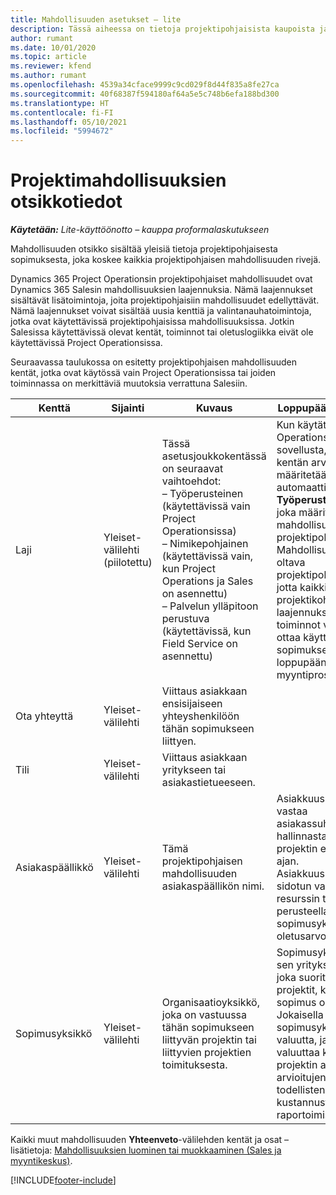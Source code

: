 ```yaml
---
title: Mahdollisuuden asetukset – lite
description: Tässä aiheessa on tietoja projektipohjaisista kaupoista ja projektipohjaisista mahdollisuusriveistä.
author: rumant
ms.date: 10/01/2020
ms.topic: article
ms.reviewer: kfend
ms.author: rumant
ms.openlocfilehash: 4539a34cface9999c9cd029f8d44f835a8fe27ca
ms.sourcegitcommit: 40f68387f594180af64a5e5c748b6efa188bd300
ms.translationtype: HT
ms.contentlocale: fi-FI
ms.lasthandoff: 05/10/2021
ms.locfileid: "5994672"
---
```

# <a name="header-details-for-project-opportunities"></a>Projektimahdollisuuksien otsikkotiedot

_**Käytetään:** Lite-käyttöönotto – kauppa proformalaskutukseen_

Mahdollisuuden otsikko sisältää yleisiä tietoja projektipohjaisesta sopimuksesta, joka koskee kaikkia projektipohjaisen mahdollisuuden rivejä.

Dynamics 365 Project Operationsin projektipohjaiset mahdollisuudet ovat Dynamics 365 Salesin mahdollisuuksien laajennuksia. Nämä laajennukset sisältävät lisätoimintoja, joita projektipohjaisiin mahdollisuudet edellyttävät. Nämä laajennukset voivat sisältää uusia kenttiä ja valintanauhatoimintoja, jotka ovat käytettävissä projektipohjaisissa mahdollisuuksissa. Jotkin Salesissa käytettävissä olevat kentät, toiminnot tai oletuslogiikka eivät ole käytettävissä Project Operationsissa.

Seuraavassa taulukossa on esitetty projektipohjaisen mahdollisuuden kentät, jotka ovat käytössä vain Project Operationsissa tai joiden toiminnassa on merkittäviä muutoksia verrattuna Salesiin.

| **Kenttä** | **Sijainti** | **Kuvaus** | **Loppupään vaikutus** |
| --- | --- | --- | --- |
| Laji | Yleiset-välilehti (piilotettu) | Tässä asetusjoukkokentässä on seuraavat vaihtoehdot:</br>– Työperusteinen (käytettävissä vain Project Operationsissa)</br>– Nimikepohjainen (käytettävissä vain, kun Project Operations ja Sales on asennettu)</br>– Palvelun ylläpitoon perustuva (käytettävissä, kun Field Service on asennettu) | Kun käytät Project Operations -sovellusta, tämän kentän arvoksi määritetään automaattisesti **Työperusteinen**, joka määrittää mahdollisuuden projektipohjaiseksi. Mahdollisuuden on oltava projektipohjainen, jotta kaikki projektikohtaiset laajennukset ja toiminnot voidaan ottaa käyttöön tämän sopimuksen loppupään myyntiprosessissa. |
| Ota yhteyttä | Yleiset-välilehti | Viittaus asiakkaan ensisijaiseen yhteyshenkilöön tähän sopimukseen liittyen. | |
| Tili | Yleiset-välilehti | Viittaus asiakkaan yritykseen tai asiakastietueeseen. | |
| Asiakaspäällikkö | Yleiset-välilehti | Tämä projektipohjaisen mahdollisuuden asiakaspäällikön nimi. | Asiakkuuspäällikkö vastaa asiakassuhteen hallinnasta koko projektin elinkaaren ajan. Asiakkuuspäällikköön sidotun varattavan resurssin tietueen perusteella sopimusyksikkö on oletusarvo. |
| Sopimusyksikkö | Yleiset-välilehti | Organisaatioyksikkö, joka on vastuussa tähän sopimukseen liittyvän projektin tai liittyvien projektien toimituksesta. | Sopimusyksikkö on sen yrityksen osasto, joka suorittaa projektit, kun sopimus on tehty. Jokaisella sopimusyksiköllä on valuutta, ja tätä valuuttaa käytetään projektin aikana arvioitujen ja todellisten kustannusten raportoimiseen. |

Kaikki muut mahdollisuuden **Yhteenveto**-välilehden kentät ja osat – lisätietoja: [Mahdollisuuksien luominen tai muokkaaminen (Sales ja myyntikeskus)](/dynamics365/sales-enterprise/create-edit-opportunity-sales).


[!INCLUDE[footer-include](../../includes/footer-banner.md)]
